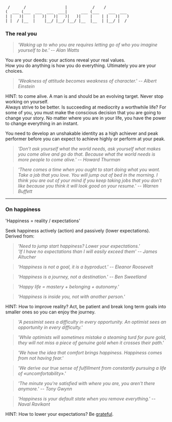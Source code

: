 
                                                      
	 /      /                 |           /    /          
	(  ___ (___  ___  ___  ___|      ___ (___    ___  ___ 
	| |   )|    |   )|   )|   )|   )|    |    | |   )|   )
	| |  / |__  |    |__/ |__/ |__/ |__  |__  | |__/ |  / 
		

### The real you

> *'Waking up to who you are requires letting go of who you imagine yourself to be.' -- Alan Watts*

You are your deeds: your actions reveal your real values.  
How you do anything is how you do everything. Ultimately you are your choices.

> *'Weakness of attitude becomes weakness of character.' -- Albert Einstein*
  
HINT: to come alive. A man is and should be an evolving target. Never stop working on yourself.  
Always strive to be better. Is succeeding at mediocrity a worthwhile life?
For some of you, you must make the conscious decision that you are going to change your story.
No matter where you are in your life, you have the power to change everything in an instant.

You need to develop an unshakable identity as a high achiever and peak performer before you can expect to achieve highly or perform at your peak.

> *'Don’t ask yourself what the world needs, ask yourself what makes you come alive and go do that. Because what the world needs is more people to come alive.' -- Howard Thurman*

> *'There comes a time when you ought to start doing what you want. Take a job that you love. You will jump out of bed in the morning. I think you are out of your mind if you keep taking jobs that you don't like because you think it will look good on your resume.' -- Warren Buffett*




---
### On happiness

'Happiness = reality / expectations'

Seek happiness actively (action) and passively (lower expectations). Derived from:

> *'Need to jump start happiness? Lower your expectations.'  
'If I have no expectations than I will easily exceed them' -- James Altucher*

> *'Happiness is not a goal, it is a byproduct.' -- Eleanor Roosevelt*

> *'Happiness is a journey, not a destination.' -- Ben Sweetland*

> *'Happy life = mastery + belonging + autonomy.'*

> *'Happiness is inside you, not with another person.'*

HINT: How to improve reality? Act, be patient and break long term goals into smaller ones so you can enjoy the journey.

> *'A pessimist sees a difficulty in every opportunity. An optimist sees an opportunity in every difficulty.'*

> *'While optimists will sometimes mistake a steaming turd for pure gold, they will not miss a piece of genuine gold when it crosses their path.'*

> *'We have the idea that comfort brings happiness. Happiness comes from not having fear.'*

> *'We derive our true sense of fulfillment from constantly pursuing a life of «uncomfortability».'*

> *'The minute you're satisfied with where you are, you aren't there anymore.' -- Tony Gwynn*

> *'Happiness is your default state when you remove everything.' -- Naval Ravikant*

HINT: How to lower your expectations? Be [grateful]().

<!--
> *'One of the keys to happiness is a bad memory.' -- Rita Mae Brown*
	
happiness is not about positive thoughts. but every positive thought is based on a negative thought.
happiness is about absense of desire! and embrace the presence on the present time.
	
EDGE: temos q estar sempre nos limites para sermos felizes.

You Don’t Have to Pick Happiness or Profit
If you are unhappy, use your pain to fuel you towards the pleasure of something new.

> *'Anchor yourself -- remember who you are, the things you are good at, even when completely different thing. authentic self is a state'*

high expectations make you miserable, expectations nowadays are more and more triggered by top of hierarchy being more exposed

> *'I think the reward for conformity is that everyone likes you except yourself.' -- Rita Mae Brown*

> *'Life is not a problem to be solved but a reality to be experienced.' -- Soren Kierkegaard*

being good being a man is being good in survival: honour, strenght, mastery, courage

I’m a straight capitalist-meritocratist, entirely driven by gratitude.

people are in the excuse business

> *'Success is getting what you want. Happiness is wanting what you get.' -- Dale Carnegie*

> *'Happiness is not in the mere possession of money; it lies in the joy of achievement, in the thrill of creative effort.' -- Franklin D. Roosevelt

> *'You can’t lose everything when what you care about are the people and the memories you have.' -- Blake Mycoskie*

Self-worth is how you feel about the negative aspects of yourself.
The people who truly have self-worth are humble. They don’t think they’re something special. They know what they are and what they aren’t, and they’re okay with it.

9. Entitlement comes in two forms.
Form one: I’m better than everybody and therefore deserve special treatment.
Form two: I’m worse than everybody and therefore deserve special treatment.
They’re both forms of narcissism (because they’re both about me me me), and both are pretty much never true. Which one do you usually fall into?

Why we should always question our assumptions -- “what if I’m wrong about this?”
How to define success for yourself. self-awareness?

> *'The more something threatens your identity, the more you will avoid it.' -- Manson’s Law of Avoidance*

> *'Tolerance of intolerance is cowardice.' -- Ayaan Hirsi Ali*

> *'Evil will prevail if good men stand back and do nothing.'*

> *'I myself am made entirely of flaws, stitched together with good intentions.' -- Augusten Burroughs*

> *'Ego is the unhealthy belief in our own importance.'*

> *'When I let go of what I am, I become what I might be. When I let go of what I have, I receive what I need.'*

Happiness is a choice, and if you aren’t choosing to be happy along the journey, you will arrive at the destination and wonder “Is this it?”

Happiness Comes from Autonomy Not Money

Persistence + Love = Abundance

Focus on Internal Fulfillment Not External Success

In the absence of such an outlet, masculine energy collapses. Men lose their sense of drive, purpose, and self-respect, and their standards, hardihood, and discipline atrophy. A slide into restlessness, vice, malaise, and outright depression is often the result.

> *'What the superior man seeks is in himself; what the small man seeks is in others.' -- Confucius*

be happy -> people less sucessful
be sucessful -> people more sucessful
-->